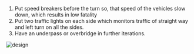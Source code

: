 1. Put speed breakers before the turn so, that speed of the vehicles slow down, which results in low fatality
2. Put two traffic lights on each side which monitors traffic of straight way and left turn on all the sides.
3. Have an underpass or overbridge in further iterations.

![design](https://user-images.githubusercontent.com/42349041/161396864-8f104a60-6578-45cd-99dd-c64dc51fff1a.png)


